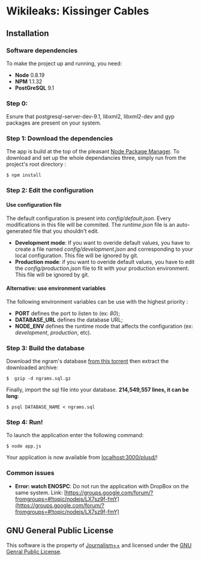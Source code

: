 # Wikileaks: Kissinger Cables
## Installation
### Software dependencies
To make the project up and running, you need:

* **Node** 0.8.19
* **NPM** 1.1.32
* **PostGreSQL** 9.1

### Step 0:
Esnure that postgresql-server-dev-9.1, libxml2, libxml2-dev and gyp packages are present on your system.

### Step 1: Download the dependencies
The app is build at the top of the pleasant [Node Package Manager](http://npmjs.org/). To download and set up the whole dependancies three, simply run from the project's root directory :

    $ npm install

### Step 2: Edit the configuration
#### Use configuration file
The default configuration is present into *config/default.json*. Every modifications in this file will be commited. The *runtime.json* file is an auto-generated file that you shouldn't edit.

* **Development mode**: If you want to overide default values, you have to create a file named *config/development.json* and corresponding to your local configuration. This file will be ignored by git. 
* **Production mode**: if you want to overide default values, you have to edit the *config/production.json* file to fit with your production environment. This file will be ignored by git.

#### Alternative: use environment variables
The following environment variables can be use with the highest priority :

* **PORT** defines the port to listen to (ex: *80*);
* **DATABASE_URL** defines the database URL;
* **NODE_ENV** defines the runtime mode that affects the configuration (ex: *development*, *production*, etc).

### Step 3: Build the database

Download the ngram's database [from this torrent](https://thepiratebay.se/torrent/8354260) then extract the downloaded archive: 

    $  gzip -d ngrams.sql.gz

Finally, import the sql file into your database. **214,549,557 lines, it can be long**:
 
    $ psql DATABASE_NAME < ngrams.sql    

### Step 4: Run!
To launch the application enter the following command: 

    $ node app.js

Your application is now available from [localhost:3000/plusd/](http://localhost:3000/plusd/)!



### Common issues
* **Error: watch ENOSPC**: Do not run the application with DropBox on the same system.
Link: [https://groups.google.com/forum/?fromgroups=#!topic/nodejs/LX7sz9f-fmY](https://groups.google.com/forum/?fromgroups=#!topic/nodejs/LX7sz9f-fmY)

## GNU General Public License
This software is the property of [Journalism++](http://jplusplus.org) and licensed under the [GNU Genral Public License](https://www.gnu.org/licenses/gpl-3.0.txt).